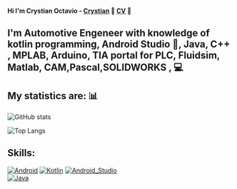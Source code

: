 #### Hi I'm Crystian Octavio - [Crystian](https://www.linkedin.com/in/crystian-octavio/) 👋   [CV](https://drive.google.com/drive/u/1/folders/1giECr_beryVtBS5HQhn4YpcGSEe2vv1b) :page_facing_up:

## I'm Automotive Engeneer with knowledge of kotlin programming, Android Studio :iphone:, Java, C++ , MPLAB, Arduino, TIA portal for PLC, Fluidsim, Matlab, CAM,Pascal,SOLIDWORKS , :computer:

## My statistics are: :bar_chart:

![GitHub stats](https://github-readme-stats.vercel.app/api?username=reisenhead&show_icons=true&theme=nord)


![Top Langs](https://github-readme-stats.vercel.app/api/top-langs/?username=reisenhead&show_icons=true&theme=nord)  

## Skills:

[![Android](https://img.shields.io/badge/Android-3DDC84?style=for-the-badge&logo=android&logoColor=white&labelColor=101010)]()
[![Kotlin](https://img.shields.io/badge/Kotlin-0095D5?style=for-the-badge&logo=kotlin&logoColor=white&labelColor=101010)]()
[![Android_Studio](https://img.shields.io/badge/Android_Studio-3DDC84?style=for-the-badge&logo=android-studio&logoColor=white&labelColor=101010)]()
</br>
[![Java](https://img.shields.io/badge/Java-F7DF1E?style=for-the-badge&logo=javascript&logoColor=white&labelColor=101010)]()
</br>

